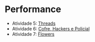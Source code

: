 # Performance

- Atividade 5: [Threads](https://github.com/JulianeMaran32/performance)    
- Atividade 6: [Cofre, Hackers e Policial](https://github.com/JulianeMaran32/performance)  
- Atividade 7: [Flowers](https://github.com/JulianeMaran32/performance/tree/main/Flowers)  